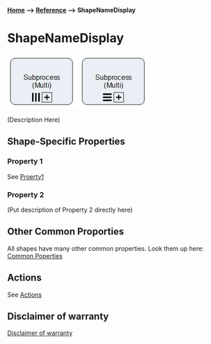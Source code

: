 **[Home](/) --> [Reference](../ref) --> ShapeNameDisplay**

# ShapeNameDisplay

![ShapeNameDisplay](media/XRMSubProcessMulti.png)

(Description Here)

## Shape-Specific Properties

### Property 1
See [Proerty1](common/Property1.md)

### Property 2
(Put description of Property 2 directly here)


## Other Common Proporties
All shapes have many other common properties. Look them up here: [Common Poperties](common/README.md)

## Actions
See [Actions](common/Actions.md)

## Disclaimer of warranty

[Disclaimer of warranty](../guides/common/DisclaimerOfWarranty.md)